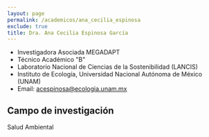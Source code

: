 ```yaml
---
layout: page
permalink: /academicos/ana_cecilia_espinosa
exclude: true
title: Dra. Ana Cecilia Espinosa García
---
```


- Investigadora Asociada MEGADAPT
- Técnico Académico "B"
- Laboratorio Nacional de Ciencias de la Sostenibilidad (LANCIS)
- Instituto de Ecología, Universidad Nacional Autónoma de México (UNAM)
- Email: acespinosa@ecologia.unam.mx


## Campo de investigación

Salud Ambiental
